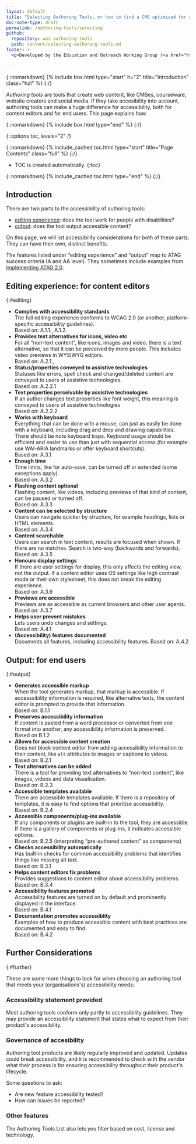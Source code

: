 ```yaml
---
layout: default
title: "Selecting Authoring Tools, or how to find a CMS optimised for accessibility"
doc-note-type: draft
permalink: /authoring-tools/selecting
github:
  repository: wai-authoring-tools
  path: content/selecting-authoring-tools.md
footer: >
  <p>Developed by the Education and Outreach Working Group (<a href="http://www.w3.org/WAI/EO/">EOWG</a>).</p>

---
```



{::nomarkdown}
{% include box.html type="start" h="2" title="Introduction" class="full" %}
{:/}

_Authoring tools_ are tools that create web content, like CMSes, courseware, website creators and social media. If they take accesibility into account, authoring tools can make a huge difference for accessibility, both for content editors and for end users. This page explains how. 

{::nomarkdown}
{% include box.html type="end" %}
{:/}

{::options toc_levels="2" /}

{::nomarkdown}
{% include_cached toc.html type="start" title="Page Contents" class="full" %}
{:/}

-   TOC is created automatically.
{:toc}

{::nomarkdown}
{% include_cached toc.html type="end" %}
{:/}

## Introduction

There are two parts to the accessibility of authoring tools: 

* [editing experience](#editing): does the tool work for people with disabilities?
* [output](#output): does the tool output accessible content?

On this page, we will list accessibility considerations for both of these parts. They can have their own, distinct benefits.

The features listed under “editing experience” and “output” map to ATAG success criteria (A and AA level). They sometimes include examples from [Implementing ATAG 2.0](https://www.w3.org/TR/IMPLEMENTING-ATAG20/#gl_a22).

## Editing experience: for content editors

{:#editing}

* **Complies with accessibility standards**<br>
The full editing experience conforms to WCAG 2.0 (or another, platform-specific accessibility guidelines). <br>
Based on: A.1.1., A.1.2.
* **Provides text alternatives for icons, video etc**<br>
For all “non-text content”, like icons, images and video, there is a text alternative, so that it can be perceived by more people. This includes video previews in WYSIWYG editors.<br>
Based on: A.2.1.,  
* **Status/properties conveyed to assistive technologies**<br>
Statuses like errors, spell check and changed/deleted content are conveyed to users of assistive technologies.<br>
Based on: A.2.2.1
* **Text properties perceivable by assistive technologies**<br>
If an author changes text properties like font weight, this meaning is conveyed to users of assistive technologies<br>
Based on: A.2.2.2
* **Works with keyboard**<br>
Everything that can be done with a mouse, can just as easily be done with a keyboard, including drag and drop and drawing capabilities. There should be note keyboard traps. Keyboard usage should be efficient and easier to use than just with sequential access (for example: use WAI-ARIA landmarks or offer keyboard shortcuts).<br>
Based on: A.3.1
* **Enough time**<br>
Time limits, like for auto-save, can be turned off or extended (some exceptions apply).<br>
Based on: A.3.2
* **Flashing content optional**<br>
Flashing content, like videos, including previews of that kind of content, can be paused or turned off.<br>
Based on: A.3.3 
* **Content can be selected by structure**<br>
Users can navigate quicker by structure, for example headings, lists or HTML elements.<br>
Based on: A.3.4
* **Content searchable**<br>
Users can search in text content, results are focused when shown. If there are no matches. Search is two-way (backwards and forwards).<br>
Based on: A.3.5
* **Honours display settings**<br>
If there are user settings for display, this only affects the editing view, not the output. If a content editor uses OS settings like high contrast mode or their own stylesheet, this does not break the editing experience.<br>
Based on: A.3.6
* **Previews are accessible**<br>
Previews are as accessible as current browsers and other user agents.<br>
Based on: A.3.7
* **Helps user prevent mistakes**<br>
Lets users undo changes and settings.<br>
Based on: A.4.1
* **(Accessibility) features documented**<br>
Documents all features, including accessibility features.
Based on: A.4.2

## Output: for end users
{:#output}

* **Generates accessible markup**<br>
When the tool generates markup, that markup is accessible. If accesssibility information is required, like alternative texts, the content editor is prompted to provide that information.<br>
Based on: B.1.1
* **Preserves accessibility information**<br>
If content is pasted from a word processor or converted from one format into another, any accessibility information is preserved.<br>
Based on B.1.2
* **Allows for accessible content creation**<br>
Does not block content editor from adding accessibility information to their content, like `alt` attributes to images or captions to videos.<br>
Based on: B.2.1
* **Text alternatives can be added**<br>
There is a tool for providing text alternatives to “non-text content”, like images, videos and data visualisation.<br>
Based on: B.2.3
* **Accessible templates available**<br>
There are accessible templates available. If there is a repository of templates, it is easy to find options that prioritise accessibility.<br>
Based on: B.2.4
* **Accessible components/plug-ins available**<br>
If any components or plugins are built-in to the tool, they are accessible. If there is a gallery of components or plug-ins, it indicates accessible options.<br>
Based on: B.2.5 (interpreting “pre-authored content” as components)
* **Checks accessibility automatically**<br>
Has built-in checks for common accessibility problems that identifies things like missing alt text.<br>
Based on: B.3.1
* **Helps content editors fix problems**<br>
Provides suggestions to content editor about accessibility problems.<br>
Based on: B.3.4
* **Accessibility features promoted**<br>
Accessibility features are turned on by default and prominently displayed in the interface.<br>
Based on: B.4.1
* **Documentation promotes accessiiblity**<br>
Examples of how to produce accessible content with best practices are documented and easy to find.<br>
Based on: B.4.2
## Further Considerations
{:#further}

These are some more things to look for when choosing an authoring tool that meets your (organisations's) accessibility needs:

### Accessibility statement provided

Most authoring tools conform only partly to accessibility guidelines. They may provide an accessibility statement that states what to expect from their product's accessibility.

### Governance of accesibility

Authoring tool products are likely regularly improved and updated. Updates could break accessibility, and it is recommended to check with the vendor what their process is for ensuring accessibility throughout their product's lifecycle. 

Some questions to ask: 

* Are new feature accessibility tested? 
* How can issues be reported? 

### Other features

The Authoring Tools List also lets you filter based on cost, license and technology.